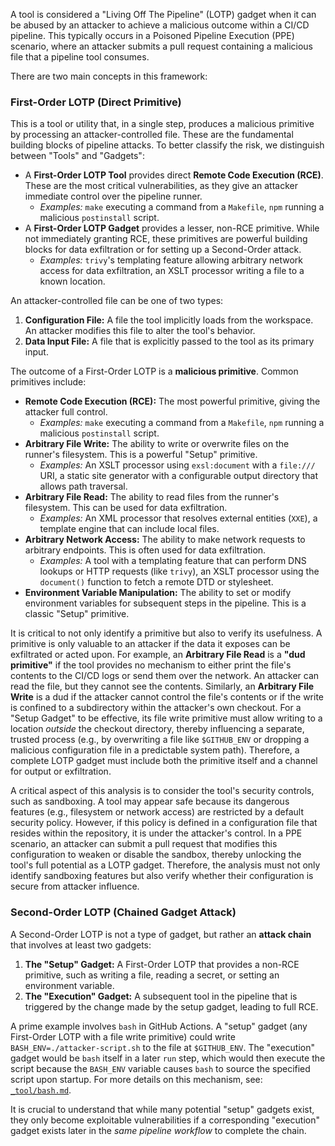 A tool is considered a "Living Off The Pipeline" (LOTP) gadget when it can be abused by an attacker to achieve a malicious outcome within a CI/CD pipeline. This typically occurs in a Poisoned Pipeline Execution (PPE) scenario, where an attacker submits a pull request containing a malicious file that a pipeline tool consumes.

There are two main concepts in this framework:

### First-Order LOTP (Direct Primitive)

This is a tool or utility that, in a single step, produces a malicious primitive by processing an attacker-controlled file. These are the fundamental building blocks of pipeline attacks. To better classify the risk, we distinguish between "Tools" and "Gadgets":

*   A **First-Order LOTP Tool** provides direct **Remote Code Execution (RCE)**. These are the most critical vulnerabilities, as they give an attacker immediate control over the pipeline runner.
    *   *Examples:* `make` executing a command from a `Makefile`, `npm` running a malicious `postinstall` script.
*   A **First-Order LOTP Gadget** provides a lesser, non-RCE primitive. While not immediately granting RCE, these primitives are powerful building blocks for data exfiltration or for setting up a Second-Order attack.
    *   *Examples:* `trivy`'s templating feature allowing arbitrary network access for data exfiltration, an XSLT processor writing a file to a known location.

An attacker-controlled file can be one of two types:

1.  **Configuration File:** A file the tool implicitly loads from the workspace. An attacker modifies this file to alter the tool's behavior.
2.  **Data Input File:** A file that is explicitly passed to the tool as its primary input.

The outcome of a First-Order LOTP is a **malicious primitive**. Common primitives include:
*   **Remote Code Execution (RCE):** The most powerful primitive, giving the attacker full control.
    *   *Examples:* `make` executing a command from a `Makefile`, `npm` running a malicious `postinstall` script.
*   **Arbitrary File Write:** The ability to write or overwrite files on the runner's filesystem. This is a powerful "Setup" primitive.
    *   *Examples:* An XSLT processor using `exsl:document` with a `file:///` URI, a static site generator with a configurable output directory that allows path traversal.
*   **Arbitrary File Read:** The ability to read files from the runner's filesystem. This can be used for data exfiltration.
    *   *Examples:* An XML processor that resolves external entities (`XXE`), a template engine that can include local files.
*   **Arbitrary Network Access:** The ability to make network requests to arbitrary endpoints. This is often used for data exfiltration.
    *   *Examples:* A tool with a templating feature that can perform DNS lookups or HTTP requests (like `trivy`), an XSLT processor using the `document()` function to fetch a remote DTD or stylesheet.
*   **Environment Variable Manipulation:** The ability to set or modify environment variables for subsequent steps in the pipeline. This is a classic "Setup" primitive.

It is critical to not only identify a primitive but also to verify its usefulness. A primitive is only valuable to an attacker if the data it exposes can be exfiltrated or acted upon. For example, an **Arbitrary File Read** is a **"dud primitive"** if the tool provides no mechanism to either print the file's contents to the CI/CD logs or send them over the network. An attacker can read the file, but they cannot see the contents. Similarly, an **Arbitrary File Write** is a dud if the attacker cannot control the file's contents or if the write is confined to a subdirectory within the attacker's own checkout. For a "Setup Gadget" to be effective, its file write primitive must allow writing to a location *outside* the checkout directory, thereby influencing a separate, trusted process (e.g., by overwriting a file like `$GITHUB_ENV` or dropping a malicious configuration file in a predictable system path). Therefore, a complete LOTP gadget must include both the primitive itself and a channel for output or exfiltration.

A critical aspect of this analysis is to consider the tool's security controls, such as sandboxing. A tool may appear safe because its dangerous features (e.g., filesystem or network access) are restricted by a default security policy. However, if this policy is defined in a configuration file that resides within the repository, it is under the attacker's control. In a PPE scenario, an attacker can submit a pull request that modifies this configuration to weaken or disable the sandbox, thereby unlocking the tool's full potential as a LOTP gadget. Therefore, the analysis must not only identify sandboxing features but also verify whether their configuration is secure from attacker influence.

### Second-Order LOTP (Chained Gadget Attack)

A Second-Order LOTP is not a type of gadget, but rather an **attack chain** that involves at least two gadgets:

1.  **The "Setup" Gadget:** A First-Order LOTP that provides a non-RCE primitive, such as writing a file, reading a secret, or setting an environment variable.
2.  **The "Execution" Gadget:** A subsequent tool in the pipeline that is triggered by the change made by the setup gadget, leading to full RCE.

A prime example involves `bash` in GitHub Actions. A "setup" gadget (any First-Order LOTP with a file write primitive) could write `BASH_ENV=./attacker-script.sh` to the file at `$GITHUB_ENV`. The "execution" gadget would be `bash` itself in a later `run` step, which would then execute the script because the `BASH_ENV` variable causes `bash` to source the specified script upon startup. For more details on this mechanism, see: [`_tool/bash.md`](_tool/bash.md).

It is crucial to understand that while many potential "setup" gadgets exist, they only become exploitable vulnerabilities if a corresponding "execution" gadget exists later in the *same pipeline workflow* to complete the chain.
